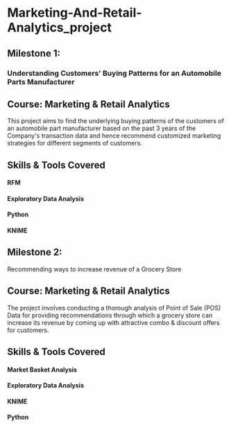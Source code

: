 # Marketing-And-Retail-Analytics_project

## Milestone 1:
### Understanding Customers' Buying Patterns for an Automobile Parts Manufacturer
## Course: Marketing & Retail Analytics
This project aims to find the underlying buying patterns of the customers of an automobile part manufacturer based on the past 3 years of the Company's transaction data and hence recommend customized marketing strategies for different segments of customers.
## Skills & Tools Covered
#### RFM
#### Exploratory Data Analysis
#### Python
#### KNIME
## Milestone 2:
Recommending ways to increase revenue of a Grocery Store
## Course: Marketing & Retail Analytics
The project involves conducting a thorough analysis of Point of Sale (POS) Data for providing recommendations through which a grocery store can increase its revenue by coming up with attractive combo & discount offers for customers.
## Skills & Tools Covered
#### Market Basket Analysis
#### Exploratory Data Analysis
#### KNIME
#### Python

